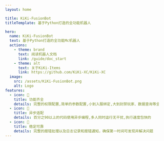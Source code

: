 ```yaml
---
layout: home

title: KiKi-FusionBot
titleTemplate: 基于Python打造的全功能机器人

hero:
  name: KiKi-FusionBot
  text: 基于Python打造的全功能Mc机器人
  actions:
    - theme: brand
      text: 阅读机器人文档
      link: /guide/doc_start
    - theme: alt
      text: 关于KiKi-Items
      link: https://github.com/KiKi-XC/KiKi-XC
  image:
    src: /assets/KiKi-FusionBot.png
    alt: Logo
features:
  - icon: 📝
    title: 功能齐全
    details: 完整的权限配置,简单的参数配置,小到入服绑定,大到封禁玩家、数据查询等全功能
  - icon: 🚀
    title: 异步适配
    details: 百分之90以上的代码使用异步编程,多人同时运行无干扰,执行速度包快的
  - icon: 🚧
    title: 稳定可靠
    details: 完整的报错处理以及日志记录和报错通知，确保第一时间可发现并解决问题
---
```

<Confetti />

